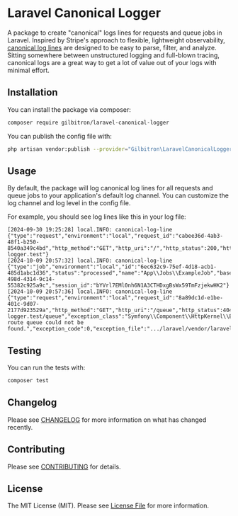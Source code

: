 # Laravel Canonical Logger

A package to create "canonical" logs lines for requests and queue jobs in Laravel. Inspired by Stripe's approach to
flexible, lightweight observability, [canonical log lines](https://stripe.com/blog/canonical-log-lines) are designed to
be easy to parse, filter, and analyze. Sitting somewhere between unstructured logging and full-blown tracing, canonical
logs are a great way to get a lot of value out of your logs with minimal effort.

## Installation

You can install the package via composer:

```bash
composer require gilbitron/laravel-canonical-logger
```

You can publish the config file with:

```bash
php artisan vendor:publish --provider="Gilbitron\LaravelCanonicalLogger\LaravelCanonicalLoggerServiceProvider" --tag="config"
```

## Usage

By default, the package will log canonical log lines for all requests and queue jobs to your application's default log
channel. You can customize the log channel and log level in the config file.

For example, you should see log lines like this in your log file:

```
[2024-09-30 19:25:28] local.INFO: canonical-log-line {"type":"request","environment":"local","request_id":"cabee36d-4ab3-48f1-b250-8540a349c4bd","http_method":"GET","http_uri":"/","http_status":200,"http_response_time":0.0089,"session_id":"bYVrl7EMl0nh6N1A3CTHDxgBsWx59TmFzjekwHK2","url":"http://canonical-logger.test"} 
[2024-10-09 20:57:32] local.INFO: canonical-log-line {"type":"job","environment":"local","id":"6ec632c9-75ef-4d18-acb1-485d1abc1d36","status":"processed","name":"App\\Jobs\\ExampleJob","basename":"ExampleJob","connection":"database","queue":"default","attempts":1,"request_id":"0c0c97f2-498d-4314-9c14-55382c925a9c","session_id":"bYVrl7EMl0nh6N1A3CTHDxgBsWx59TmFzjekwHK2"}
[2024-10-09 20:57:36] local.INFO: canonical-log-line {"type":"request","environment":"local","request_id":"8a89dc1d-e1be-401c-9d07-2177d923529a","http_method":"GET","http_uri":"/queue","http_status":404,"http_response_time":0.0117,"url":"http://canonical-logger.test/queue","exception_class":"Symfony\\Component\\HttpKernel\\Exception\\NotFoundHttpException","exception_message":"The route queue could not be found.","exception_code":0,"exception_file":".../laravel/vendor/laravel/framework/src/Illuminate/Routing/AbstractRouteCollection.php","exception_line":44} 
```

## Testing

You can run the tests with:

```bash
composer test
```

## Changelog

Please see [CHANGELOG](CHANGELOG.md) for more information on what has changed recently.

## Contributing

Please see [CONTRIBUTING](CONTRIBUTING.md) for details.

## License

The MIT License (MIT). Please see [License File](LICENSE.md) for more information.
